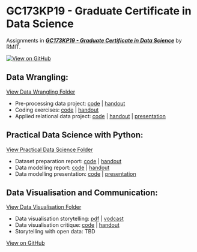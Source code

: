 # GC173KP19 - Graduate Certificate in Data Science

Assignments in [**_GC173KP19 - Graduate Certificate in Data Science_**](https://studyonline.rmit.edu.au/online-programs/graduate-certificate-data-science) by RMIT.

[![View on GitHub](https://img.shields.io/badge/GitHub-View_on_GitHub-blue?logo=GitHub)](https://github.com/Tex30/Graduate-Certificate-in-Data-Science/)

## Data Wrangling:
[View Data Wrangling Folder](posts/Data-Wrangling/)
- Pre-processing data project: [code](/Data-Wrangling/a1/MichaelTeixeiraAssignment1.html) | [handout](Data-Wrangling/a1/MichaelTeixeiraS4133975.pdf)
- Coding exercises: [code](Data-Wrangling/a2/MATH2405_Assignment_2.html) | [handout](Data-Wrangling/a2/MichaelTeixeiraS4133975.pdf)
- Applied relational data project: 
  [code](Data-Wrangling/a3/MATH2405_Assignment.html) | 
  [handout](Data-Wrangling/a3/Michael%20Teixeira%20S4133975.pdf) | 
  [presentation](https://www.loom.com/share/09e8b3ec0782438ebd5ba8afc8db0248?sid=764b1c4c-f4a2-473d-9a54-faf9d25f6109)

## Practical Data Science with Python:
[View Practical Data Science Folder](Practical-Data-Science-with-Python/)
- Dataset preparation report: 
  [code](Practical-Data-Science-with-Python/a1/assignment1.html) | 
  [handout](Practical-Data-Science-with-Python/a1/report.pdf)
- Data modelling report: 
  [code](Practical-Data-Science-with-Python/a2/Assignment2.html) | 
  [handout](Practical-Data-Science-with-Python/a2/report.pdf)
- Data modelling presentation: 
  [code](Practical-Data-Science-with-Python/a3/assignment3.html) | 
  [presentation](https://drive.google.com/file/d/1pmHBuRym4nhtFVxYzLTfmvdDq8zkCqIL/view?usp=drive_link)

## Data Visualisation and Communication:
[View Data Visualisation Folder](Data-Visualisation-and-Communication/)
- Data visualisation storytelling: 
  [pdf](Data-Visualisation-and-Communication/a1/MichaelTeixeiraS4133975.pdf) | 
  [vodcast](https://rmiteduau-my.sharepoint.com/:v:/g/personal/s4133975_student_rmit_edu_au/EXHp8KUqKxVDhe38vbiXWtwByb8hVjNMZEf06sLzxKZGKA?nav=eyJyZWZlcnJhbEluZm8iOnsicmVmZXJyYWxBcHAiOiJPbmVEcml2ZUZvckJ1c2luZXNzIiwicmVmZXJyYWxBcHBQbGF0Zm9ybSI6IldlYiIsInJlZmVycmFsTW9kZSI6InZpZXciLCJyZWZlcnJhbFZpZXciOiJNeUZpbGVzTGlua0NvcHkifX0&e=Pgnpjl)
- Data visualisation critique: 
  [code](Data-Visualisation-and-Communication/a2/Assignment2.html) | 
  [handout](Data-Visualisation-and-Communication/a2/MichaelTeixeiraS4133975.pdf)
- Storytelling with open data: TBD

[View on GitHub](https://github.com/Tex30/Graduate-Certificate-in-Data-Science/)